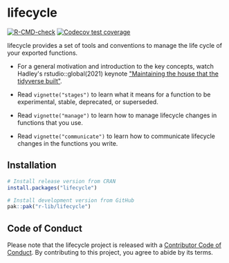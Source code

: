 # lifecycle

<!-- badges: start -->
[![R-CMD-check](https://github.com/r-lib/lifecycle/actions/workflows/R-CMD-check.yaml/badge.svg)](https://github.com/r-lib/lifecycle/actions/workflows/R-CMD-check.yaml)
[![Codecov test coverage](https://codecov.io/gh/r-lib/lifecycle/graph/badge.svg)](https://app.codecov.io/gh/r-lib/lifecycle)
<!-- badges: end -->

lifecycle provides a set of tools and conventions to manage the life cycle of your exported functions.

-   For a general motivation and introduction to the key concepts, watch Hadley's rstudio::global(2021) keynote ["Maintaining the house that the tidyverse built"](https://posit.co/resources/videos/maintaining-the-house-the-tidyverse-built/).

-   Read `vignette("stages")` to learn what it means for a function to be experimental, stable, deprecated, or superseded.

-   Read `vignette("manage")` to learn how to manage lifecycle changes in functions that you use.

-   Read `vignette("communicate")` to learn how to communicate lifecycle changes in the functions you write.

## Installation

``` r
# Install release version from CRAN
install.packages("lifecycle")

# Install development version from GitHub
pak::pak("r-lib/lifecycle")
```


## Code of Conduct

Please note that the lifecycle project is released with a [Contributor Code of Conduct](https://lifecycle.r-lib.org/CODE_OF_CONDUCT.html). By contributing to this project, you agree to abide by its terms.
